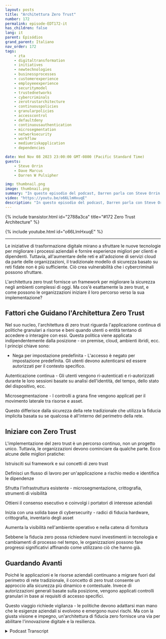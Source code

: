 ```yaml
---
layout: posts
title: "Architettura Zero Trust"
number: 172
permalink: episode-EDT172-it
has_children: false
lang: it
parent: Episódios
grand_parent: Italiano
nav_order: 172
tags:
    - zta
    - digitaltransformation
    - initiatives
    - newtechnologies
    - businessprocesses
    - customerexperience
    - employeeexperience
    - securitymodel
    - trustednetworks
    - cybercriminals
    - zerotrustarchitecture
    - continuouspolicies
    - granularpolicies
    - accesscontrol
    - defaultdeny
    - continuousauthentication
    - microsegmentation
    - networksecurity
    - workflow
    - mediumriskapplication
    - dependencies

date: Wed Nov 08 2023 23:00:00 GMT-0800 (Pacific Standard Time)
guests:
    - Steve Orrin
    - Dave Marcus
    - Darren W Pulsipher

img: thumbnail.png
image: thumbnail.png
summary: "In questo episodio del podcast, Darren parla con Steve Orrin e Dave Marcus e discute l'architettura dell'accesso zero trust, un nuovo modello di sicurezza necessario per gli ambienti digitali odierni in cui il perimetro della rete sta scomparendo. Gli esperti spiegano cos'è l'accesso zero trust, i principi chiave come il rifiuto dell'accesso predefinito e l'autenticazione continua, e forniscono consigli per le organizzazioni che stanno iniziando il loro percorso verso l'accesso zero trust."
video: "https://youtu.be/o66LlmHxuqE"
description: "In questo episodio del podcast, Darren parla con Steve Orrin e Dave Marcus e discute l'architettura dell'accesso zero trust, un nuovo modello di sicurezza necessario per gli ambienti digitali odierni in cui il perimetro della rete sta scomparendo. Gli esperti spiegano cos'è l'accesso zero trust, i principi chiave come il rifiuto dell'accesso predefinito e l'autenticazione continua, e forniscono consigli per le organizzazioni che stanno iniziando il loro percorso verso l'accesso zero trust."
---
```


<div>
{% include transistor.html id="2788a3ca" title="#172 Zero Trust Architecture" %}

{% include youtube.html id="o66LlmHxuqE" %}
</div>

---

Le iniziative di trasformazione digitale mirano a sfruttare le nuove tecnologie per migliorare i processi aziendali e fornire esperienze migliori per clienti e dipendenti. Tuttavia, all'aumentare delle reti e all'adozione di servizi cloud da parte delle organizzazioni, il tradizionale modello di sicurezza basato su reti fidate non è più sufficiente. Ciò crea vulnerabilità che i cybercriminali possono sfruttare.

L'architettura zero trust fornisce un framework per migliorare la sicurezza negli ambienti complessi di oggi. Ma cos'è esattamente la zero trust, e come possono le organizzazioni iniziare il loro percorso verso la sua implementazione?

## Fattori che Guidano l'Architettura Zero Trust

Nel suo nucleo, l'architettura di zero trust riguarda l'applicazione continua di politiche granulari a risorse e beni quando utenti o entità tentano di accedere o interagire con essi. Questa politica viene applicata indipendentemente dalla posizione - on premise, cloud, ambienti ibridi, ecc. I principi chiave sono:

* Nega per impostazione predefinita - L'accesso è negato per impostazione predefinita. Gli utenti devono autenticarsi ed essere autorizzati per il contesto specifico.

Autenticazione continua - Gli utenti vengono ri-autenticati e ri-autorizzati durante le loro sessioni basate su analisi dell'identità, del tempo, dello stato del dispositivo, ecc.

Microsegmentazione - I controlli a grana fine vengono applicati per il movimento laterale tra risorse e asset.

Questo differisce dalla sicurezza della rete tradizionale che utilizza la fiducia implicita basata su se qualcosa è all'interno del perimetro della rete.

## Iniziare con Zero Trust

L'implementazione del zero trust è un percorso continuo, non un progetto unico. Tuttavia, le organizzazioni devono cominciare da qualche parte. Ecco alcune delle migliori pratiche:

Istruisciti sui framework e sui concetti di zero trust

Definisci un flusso di lavoro per un'applicazione a rischio medio e identifica le dipendenze

Sfrutta l'infrastruttura esistente - microsegmentazione, crittografia, strumenti di visibilità

Ottieni il consenso esecutivo e coinvolgi i portatori di interesse aziendali

Inizia con una solida base di cybersecurity - radici di fiducia hardware, crittografia, inventario degli asset

Aumenta la visibilità nell'ambiente operativo e nella catena di fornitura

Sebbene la fiducia zero possa richiedere nuovi investimenti in tecnologia e cambiamenti di processo nel tempo, le organizzazioni possono fare progressi significativi affinando come utilizzano ciò che hanno già.

## Guardando Avanti

Poiché le applicazioni e le risorse aziendali continuano a migrare fuori dal perimetro di rete tradizionale, il concetto di zero trust consente un approccio alla sicurezza più dinamico e contestuale. Invece di autorizzazioni generali basate sulla posizione, vengono applicati controlli granulari in base ai requisiti di accesso specifici.

Questo viaggio richiede vigilanza - le politiche devono adattarsi man mano che le esigenze aziendali si evolvono e emergono nuovi rischi. Ma con la giusta visione e impegno, un'architettura di fiducia zero fornisce una via per abilitare l'innovazione digitale e la resilienza.



<details>
<summary> Podcast Transcript </summary>

<p></p>

</details>
